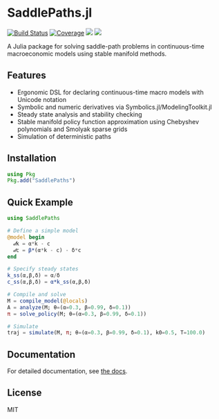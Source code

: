 # SaddlePaths.jl

[![Build Status](https://github.com/koren/SaddlePaths.jl/actions/workflows/CI.yml/badge.svg?branch=main)](https://github.com/koren/SaddlePaths.jl/actions/workflows/CI.yml?query=branch%3Amain)
[![Coverage](https://codecov.io/gh/koren/SaddlePaths.jl/branch/main/graph/badge.svg)](https://codecov.io/gh/koren/SaddlePaths.jl)
[![](https://img.shields.io/badge/docs-stable-blue.svg)](https://koren.github.io/SaddlePaths.jl/stable/)
[![](https://img.shields.io/badge/docs-dev-blue.svg)](https://koren.github.io/SaddlePaths.jl/dev/)

A Julia package for solving saddle-path problems in continuous-time macroeconomic models using stable manifold methods.

## Features

- Ergonomic DSL for declaring continuous-time macro models with Unicode notation
- Symbolic and numeric derivatives via Symbolics.jl/ModelingToolkit.jl
- Steady state analysis and stability checking
- Stable manifold policy function approximation using Chebyshev polynomials and Smolyak sparse grids
- Simulation of deterministic paths

## Installation

```julia
using Pkg
Pkg.add("SaddlePaths")
```

## Quick Example

```julia
using SaddlePaths

# Define a simple model
@model begin
  𝒹k = α*k - c
  𝒹c = β*(α*k - c) - δ*c
end

# Specify steady states
k_ss(α,β,δ) = α/δ
c_ss(α,β,δ) = α*k_ss(α,β,δ)

# Compile and solve
M = compile_model(@locals)
A = analyze(M; θ=(α=0.3, β=0.99, δ=0.1))
π = solve_policy(M; θ=(α=0.3, β=0.99, δ=0.1))

# Simulate
traj = simulate(M, π; θ=(α=0.3, β=0.99, δ=0.1), k0=0.5, T=100.0)
```

## Documentation

For detailed documentation, see [the docs](https://koren.github.io/SaddlePaths.jl/dev/).

## License

MIT